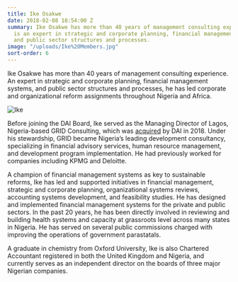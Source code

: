 ```yaml
---
title: Ike Osakwe
date: 2018-02-08 18:54:00 Z
summary: Ike Osakwe has more than 40 years of management consulting experience. He
  is an expert in strategic and corporate planning, financial management systems,
  and public sector structures and processes.
image: "/uploads/Ike%20Members.jpg"
sort-order: 6
---
```


Ike Osakwe has more than 40 years of management consulting experience. An expert in strategic and corporate planning, financial management systems, and public sector structures and processes, he has led corporate and organizational reform assignments throughout Nigeria and Africa.

![Ike](/uploads/Ike%20Members.jpg)
 
Before joining the DAI Board, Ike served as the Managing Director of Lagos, Nigeria-based GRID Consulting, which was [acquired](https://www.dai.com/news/dai-joins-forces-with-nigerias-grid-consulting) by DAI in 2018. Under his stewardship, GRID became Nigeria’s leading development consultancy, specializing in financial advisory services, human resource management, and development program implementation. He had previously worked for companies including KPMG and Deloitte.

A champion of financial management systems as key to sustainable reforms, Ike has led and supported initiatives in financial management, strategic and corporate planning, organizational systems reviews, accounting systems development, and feasibility studies. He has designed and implemented financial management systems for the private and public sectors. In the past 20 years, he has been directly involved in reviewing and building health systems and capacity at grassroots level across many states in Nigeria. He has served on several public commissions charged with improving the operations of government parastatals.

A graduate in chemistry from Oxford University, Ike is also Chartered Accountant registered in both the United Kingdom and Nigeria, and currently serves as an independent director on the boards of three major Nigerian companies.